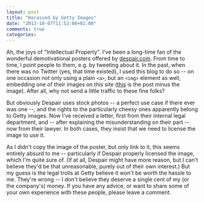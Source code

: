 ```yaml
---
layout: post
title: "Harassed by Getty Images"
date: "2013-10-07T11:52:00+01:00"
comments: true
categories: 
---
```


Ah, the joys of "Intellectual Property". I've been a long-time fan of the wonderful demotivational posters offered by [despair.com](http://www.despair.com). From time to time, I point people to them, e.g. by tweeting about it. In the past, when there was no Twitter (yes, that time existed), I used this blog to do so -- on one occasion not only using a plain `<a>`, but an `<img>` element as well, embedding one of their images on this site ([this](/blog/st/2006/01/demotivation.html) is the post minus the image). After all, why not send a little traffic to these fine folks?

But obviously Despair uses stock photos -- a perfect use case if there ever was one --, and the rights to the particularly cheesy ones apparently belong to Getty images. Now I've received a letter, first from their internal legal department, and -- after explaining the misunderstanding on their part -- now from their lawyer. In both cases, they insist that we need to license the image to use it.

As I didn't copy the image of the poster, but only link to it, this seems entirely absurd to me -- particularly if Despair properly licensed the image, which I'm quite sure of. (If at all, Despair might have more reason, but I can't believe they'd be that unreasonable, purely out of their own interest.) But my guess is the legal trolls at Getty believe it won't be worth the hassle to me. They're wrong -- I don't believe they deserve a single cent of my (or the company's) money. If you have any advice, or want to share some of your own experience with these people, please leave a comment.
